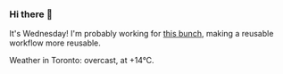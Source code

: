 ### Hi there :wave:

It's Wednesday! I'm probably working for [this bunch](https://github.com/kohofinancial), making a reusable workflow more reusable.

Weather in Toronto: overcast, at +14°C.
